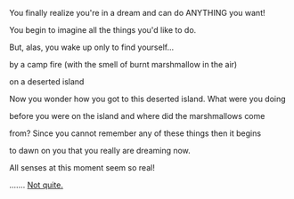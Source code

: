 You finally realize you're in a dream and can do ANYTHING you want!

You begin to imagine all the things you'd like to do.

But, alas, you wake up only to find yourself...

by a camp fire (with the smell of burnt marshmallow in the air)

on a deserted island

Now you wonder how you got to this deserted island. What were you doing

before you were on the island and where did the marshmallows come

from? Since you cannot remember any of these things then it begins

to dawn on you that you really are dreaming now.

All senses at this moment seem so real!

....... [Not quite.](wake-up-again/wake-up-again.md)
